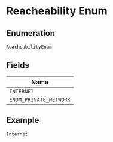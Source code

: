 
# Reacheability Enum

## Enumeration

`ReacheabilityEnum`

## Fields

| Name |
|  --- |
| `INTERNET` |
| `ENUM_PRIVATE_NETWORK` |

## Example

```
Internet
```

